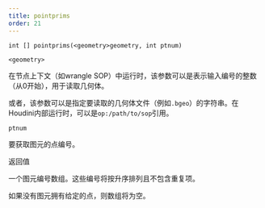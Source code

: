 ```yaml
---
title: pointprims
order: 21
---
```

`int [] pointprims(<geometry>geometry, int ptnum)`

`<geometry>`

在节点上下文（如wrangle SOP）中运行时，该参数可以是表示输入编号的整数（从0开始），用于读取几何体。

或者，该参数可以是指定要读取的几何体文件（例如`.bgeo`）的字符串。在Houdini内部运行时，可以是`op:/path/to/sop`引用。

`ptnum`

要获取图元的点编号。

返回值

一个图元编号数组。这些编号将按升序排列且不包含重复项。

如果没有图元拥有给定的点，则数组将为空。
